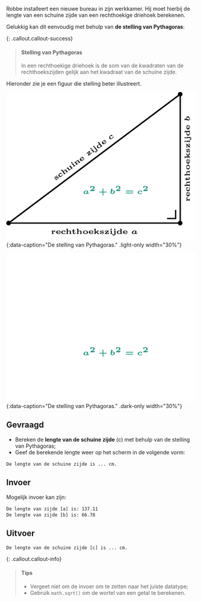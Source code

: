 Robbe installeert een nieuwe bureau in zijn werkkamer. Hij moet hierbij de lengte van een schuine zijde van een rechthoekige driehoek berekenen. 

Gelukkig kan dit eenvoudig met behulp van **de stelling van Pythagoras**:

{: .callout.callout-success}
>#### Stelling van Pythagoras
> In een rechthoekige driehoek is de som van de kwadraten van de rechthoekszijden gelijk aan het kwadraat van de schuine zijde.

Hieronder zie je een figuur die stelling beter illustreert.

![EDe stelling van Pythagoras.](media/pythagoras.png "De stelling van Pythagoras."){:data-caption="De stelling van Pythagoras." .light-only width="30%"}

![De stelling van Pythagoras.](media/pythagoras_dark.png "De stelling van Pythagoras."){:data-caption="De stelling van Pythagoras." .dark-only width="30%"}


## Gevraagd
- Bereken de **lengte van de schuine zijde** (c) met behulp van de stelling van Pythagoras;
- Geef de berekende lengte weer op het scherm in de volgende vorm: 

```
De lengte van de schuine zijde is ... cm.
```

## Invoer
Mogelijk invoer kan zijn:

```
De lengte van zijde [a] is: 137.11
De lengte van zijde [b] is: 66.78
```

## Uitvoer
```
De lengte van de schuine zijde [c] is ... cm.
```

{: .callout.callout-info}
>#### Tips
> - Vergeet niet om de invoer om te zetten naar het juiste datatype;
> - Gebruik `math.sqrt()` om de wortel van een getal te berekenen.

